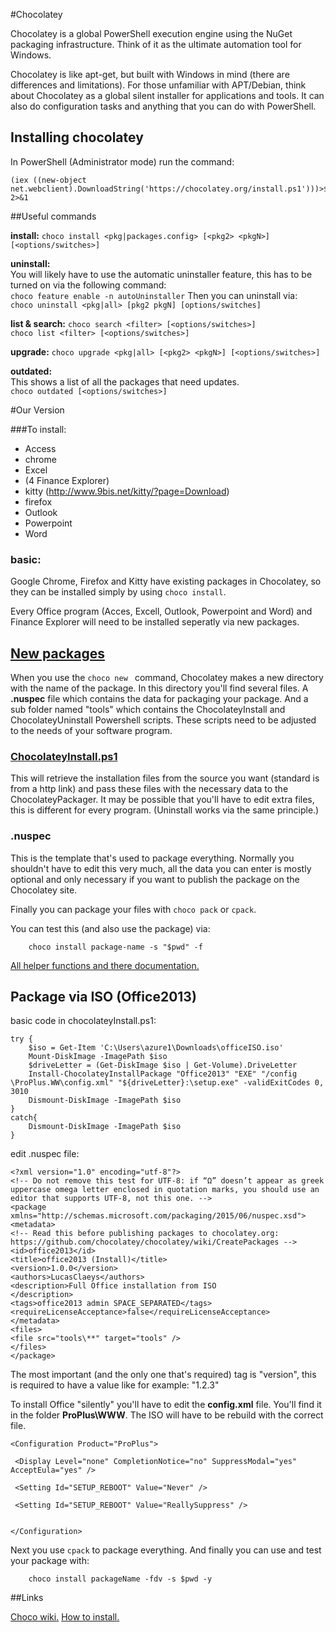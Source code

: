#Chocolatey

Chocolatey is a global PowerShell execution engine using the NuGet packaging infrastructure. Think of it as the ultimate automation tool for Windows.

Chocolatey is like apt-get, but built with Windows in mind (there are differences and limitations). For those unfamiliar with APT/Debian, think about Chocolatey as a global silent installer for applications and tools. It can also do configuration tasks and anything that you can do with PowerShell. 

## Installing chocolatey

In PowerShell (Administrator mode) run the command:

	(iex ((new-object net.webclient).DownloadString('https://chocolatey.org/install.ps1')))>$null 2>&1

##Useful commands

**install:**
`choco install <pkg|packages.config> [<pkg2> <pkgN>] [<options/switches>]`   

**uninstall:**   
You will likely have to use the automatic uninstaller feature, this has to be turned on via the following command:    
`choco feature enable -n autoUninstaller`
Then you can uninstall via:   
`choco uninstall <pkg|all> [pkg2 pkgN] [options/switches]`   

**list & search:**
`choco search <filter> [<options/switches>]`   
`choco list <filter> [<options/switches>]`   

**upgrade:**
`choco upgrade <pkg|all> [<pkg2> <pkgN>] [<options/switches>]`    

**outdated:**   
This shows a list of all the packages that need updates.    
`choco outdated [<options/switches>]`


#Our Version

###To install:
- Access
- chrome
- Excel
- (4 Finance Explorer) 
- kitty (http://www.9bis.net/kitty/?page=Download)
- firefox
- Outlook
- Powerpoint
- Word

### basic:

Google Chrome, Firefox and Kitty have existing packages in Chocolatey, so they can be installed simply by using `choco install`.

Every Office program (Acces, Excell, Outlook, Powerpoint and Word) and Finance Explorer will need to be installed seperatly via new packages. 

## [New packages](https://github.com/chocolatey/choco/wiki/CreatePackages)

When you use the `choco new ` command, Chocolatey makes a new directory with the name of the package. In this directory you'll find several files. A **.nuspec** file which contains the data for packaging your package. And a sub folder named "tools" which contains the ChocolateyInstall and ChocolateyUninstall Powershell scripts. These scripts need to be adjusted to the needs of your software program. 

### [ChocolateyInstall.ps1](https://github.com/chocolatey/choco/wiki/ChocolateyInstallPS1)

This will retrieve the installation files from the source you want (standard is from a http link) and pass these files with the necessary data to the ChocolateyPackager. It may be possible that you'll have to edit extra files, this is different for every program. (Uninstall works via the same principle.)

### .nuspec

This is the template that's used to package everything. Normally you shouldn't have to edit this very much, all the data you can enter is mostly optional and only necessary if you want to publish the package on the Chocolatey site.

Finally you can package your files with `choco pack` or `cpack`. 
  
You can test this (and also use the package) via:

		choco install package-name -s "$pwd" -f

[All helper functions and there documentation.](https://github.com/chocolatey/choco/wiki/HelpersReference)

## Package via ISO (Office2013)

basic code in chocolateyInstall.ps1:

	try {
	    $iso = Get-Item 'C:\Users\azure1\Downloads\officeISO.iso'
	    Mount-DiskImage -ImagePath $iso
	    $driveLetter = (Get-DiskImage $iso | Get-Volume).DriveLetter
	    Install-ChocolateyInstallPackage "Office2013" "EXE" "/config \ProPlus.WW\config.xml" "${driveLetter}:\setup.exe" -validExitCodes 0, 3010
	    Dismount-DiskImage -ImagePath $iso
	}
	catch{
	    Dismount-DiskImage -ImagePath $iso
	}

edit .nuspec file:

	<?xml version="1.0" encoding="utf-8"?>
	<!-- Do not remove this test for UTF-8: if “Ω” doesn’t appear as greek uppercase omega letter enclosed in quotation marks, you should use an editor that supports UTF-8, not this one. -->
	<package xmlns="http://schemas.microsoft.com/packaging/2015/06/nuspec.xsd">
  	<metadata>
    <!-- Read this before publishing packages to chocolatey.org: https://github.com/chocolatey/chocolatey/wiki/CreatePackages -->
    <id>office2013</id>
    <title>office2013 (Install)</title>
    <version>1.0.0</version>
	<authors>LucasClaeys</authors>
	<description>Full Office installation from ISO
    </description>
    <tags>office2013 admin SPACE_SEPARATED</tags>
    <requireLicenseAcceptance>false</requireLicenseAcceptance>
  	</metadata>
  	<files>
    <file src="tools\**" target="tools" />
  	</files>
	</package>
The most important (and the only one that's required) tag is "version", this is required to have a value like for example: "1.2.3"   

To install Office "silently" you'll have to edit the **config.xml** file. You'll find it in the folder  **ProPlus\WWW**. The ISO will have to be rebuild with the correct file.  

	<Configuration Product="ProPlus">

	 <Display Level="none" CompletionNotice="no" SuppressModal="yes" AcceptEula="yes" /> 
	 
	 <Setting Id="SETUP_REBOOT" Value="Never" />
	 
	 <Setting Id="SETUP_REBOOT" Value="ReallySuppress" />
	
	
	</Configuration>

Next you use `cpack` to package everything. 
And finally you can use and test your package with:

		choco install packageName -fdv -s $pwd -y


##Links

[Choco wiki.](https://github.com/chocolatey/choco/wiki)
[How to install.](https://github.com/chocolatey/choco/wiki/Installation)